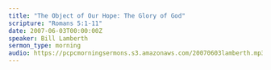 ```yaml
---
title: "The Object of Our Hope: The Glory of God"
scripture: "Romans 5:1-11"
date: 2007-06-03T00:00:00Z
speaker: Bill Lamberth
sermon_type: morning
audio: https://pcpcmorningsermons.s3.amazonaws.com/20070603lamberth.mp3 
---
```



